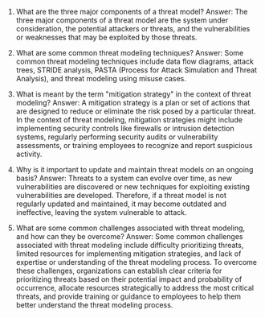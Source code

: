 

1. What are the three major components of a threat model?
Answer: The three major components of a threat model are the system under consideration, the potential attackers or threats, and the vulnerabilities or weaknesses that may be exploited by those threats.

2. What are some common threat modeling techniques?
Answer: Some common threat modeling techniques include data flow diagrams, attack trees, STRIDE analysis, PASTA (Process for Attack Simulation and Threat Analysis), and threat modeling using misuse cases.

3. What is meant by the term "mitigation strategy" in the context of threat modeling?
Answer: A mitigation strategy is a plan or set of actions that are designed to reduce or eliminate the risk posed by a particular threat. In the context of threat modeling, mitigation strategies might include implementing security controls like firewalls or intrusion detection systems, regularly performing security audits or vulnerability assessments, or training employees to recognize and report suspicious activity.

4. Why is it important to update and maintain threat models on an ongoing basis?
Answer: Threats to a system can evolve over time, as new vulnerabilities are discovered or new techniques for exploiting existing vulnerabilities are developed. Therefore, if a threat model is not regularly updated and maintained, it may become outdated and ineffective, leaving the system vulnerable to attack.

5. What are some common challenges associated with threat modeling, and how can they be overcome?
Answer: Some common challenges associated with threat modeling include difficulty prioritizing threats, limited resources for implementing mitigation strategies, and lack of expertise or understanding of the threat modeling process. To overcome these challenges, organizations can establish clear criteria for prioritizing threats based on their potential impact and probability of occurrence, allocate resources strategically to address the most critical threats, and provide training or guidance to employees to help them better understand the threat modeling process.